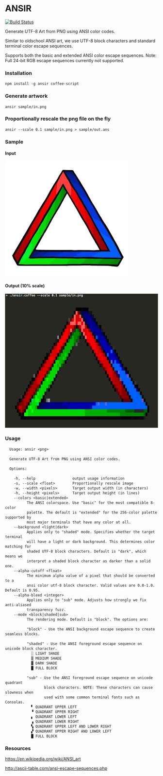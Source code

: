 
# ANSIR

[![Build Status](https://travis-ci.org/themadcreator/ansir.svg?branch=master)](https://travis-ci.org/themadcreator/ansir)

Generate UTF-8 Art from PNG using ANSI color codes.

Similar to oldschool ANSI art, we use UTF-8 block characters and standard terminal color escape sequences.

Supports both the basic and extended ANSI color escape sequences. Note: Full 24-bit RGB escape sequences currently not supported.

### Installation

    npm install -g ansir coffee-script

### Generate artwork

    ansir sample/in.png

### Proportionally rescale the png file on the fly

    ansir --scale 0.1 sample/in.png > sample/out.ans

### Sample

#### Input

![input](sample/in.png?raw=true)

#### Output (10% scale)

![output](sample/out.png?raw=true)

### Usage

```
  Usage: ansir <png>

  Generate UTF-8 Art from PNG using ANSI color codes.

  Options:

    -h, --help                 output usage information
    -s, --scale <float>        Proportionally rescale image
    -w, --width <pixels>       Target output width (in characters)
    -h, --height <pixels>      Target output height (in lines)
    --colors <basic|extended>
          The ANSI colorspace. Use "basic" for the most compatible 8-color
          palette. The default is "extended" for the 256-color palette supported by
          most major terminals that have any color at all.
    --background <light|dark>
          Applies only to "shaded" mode. Specifies whether the target terminal
          will have a light or dark background. This determines color matching for
          shaded UTF-8 block characters. Default is "dark", which means we
          interpret a shaded block character as darker than a solid one.
    --alpha-cutoff <float>
          The minimum alpha value of a pixel that should be converted to a
          ansi color utf-8 block character. Valid values are 0.0-1.0. Default is 0.95.
    --alpha-bleed <integer>
          Applies only to "sub" mode. Adjusts how strongly we fix anti-aliased
          transparency fuzz.
    --mode <block|shaded|sub>
          The rendering mode. Default is "block". The options are:

          "block" - Use the ANSI background escape sequence to create seamless blocks.

          "shaded" - Use the ANSI foreground escape sequence on unicode block character.
            ░ LIGHT SHADE
            ▒ MEDIUM SHADE
            ▓ DARK SHADE
            █ FULL BLOCK

          "sub" - Use the ANSI foreground escape sequence on unicode quadrant
                  block characters. NOTE: These characters can cause slowness when
                  used with some common terminal fonts such as Consolas.
            ▘ QUADRANT UPPER LEFT
            ▝ QUADRANT UPPER RIGHT
            ▖ QUADRANT LOWER LEFT
            ▗ QUADRANT LOWER RIGHT
            ▚ QUADRANT UPPER LEFT AND LOWER RIGHT
            ▞ QUADRANT UPPER RIGHT AND LOWER LEFT
            █ FULL BLOCK
```

### Resources

https://en.wikipedia.org/wiki/ANSI_art

http://ascii-table.com/ansi-escape-sequences.php
